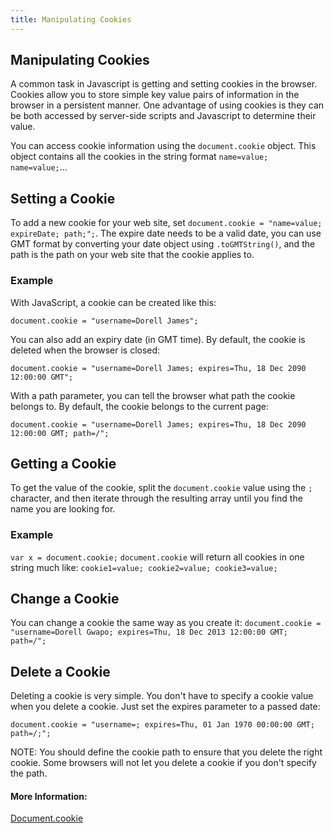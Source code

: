 ```yaml
---
title: Manipulating Cookies
---
```

## Manipulating Cookies

A common task in Javascript is getting and setting cookies in the browser. Cookies allow you to store simple key value pairs of information in the browser in a persistent manner. One advantage of using cookies is they can be both accessed by server-side scripts and Javascript to determine their value.

You can access cookie information using the `document.cookie` object. This object contains all the cookies in the string format `name=value; name=value;`...

## Setting a Cookie

To add a new cookie for your web site, set `document.cookie = "name=value; expireDate; path;";`. The expire date needs to be a valid date, you can use GMT format by converting your date object using `.toGMTString()`, and the path is the path on your web site that the cookie applies to.

### Example

With JavaScript, a cookie can be created like this:  

`document.cookie = "username=Dorell James";`

You can also add an expiry date (in GMT time). By default, the cookie is deleted when the browser is closed:  

`document.cookie = "username=Dorell James; expires=Thu, 18 Dec 2090 12:00:00 GMT";`

With a path parameter, you can tell the browser what path the cookie belongs to. By default, the cookie belongs to the current page: 

`document.cookie = "username=Dorell James; expires=Thu, 18 Dec 2090 12:00:00 GMT; path=/";`

## Getting a Cookie

To get the value of the cookie, split the `document.cookie` value using the `;` character, and then iterate through the resulting array until you find the name you are looking for.

### Example

`var x = document.cookie;`
`document.cookie` will return all cookies in one string much like: `cookie1=value; cookie2=value; cookie3=value;`

## Change a Cookie

You can change a cookie the same way as you create it:
`document.cookie = "username=Dorell Gwapo; expires=Thu, 18 Dec 2013 12:00:00 GMT; path=/";`

## Delete a Cookie

Deleting a cookie is very simple. You don't have to specify a cookie value when you delete a cookie. Just set the expires parameter to a passed date:

`document.cookie = "username=; expires=Thu, 01 Jan 1970 00:00:00 GMT; path=/;";`

NOTE: You should define the cookie path to ensure that you delete the right cookie. Some browsers will not let you delete a cookie if you don't specify the path.

#### More Information:
[Document.cookie](https://developer.mozilla.org/en-US/docs/Web/API/Document/cookie)


